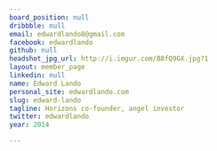 ```yaml
---
board_position: null
dribbble: null
email: edwardlando8@gmail.com
facebook: edwardlando
github: null
headshot_jpg_url: http://i.imgur.com/B8fQ9GX.jpg?1
layout: member_page
linkedin: null
name: Edward Lando
personal_site: edwardlando.com
slug: edward-lando
tagline: Horizons co-founder, angel investor
twitter: edwardlando
year: 2014

---
```

